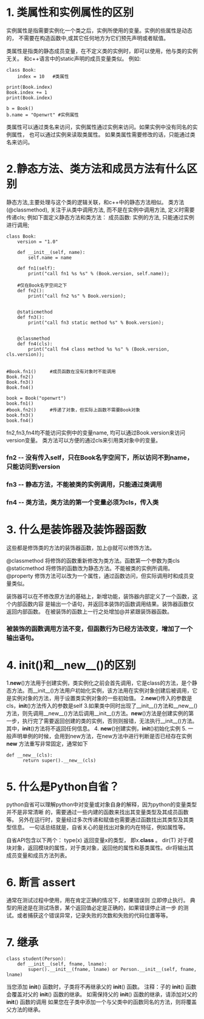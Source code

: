 # 1. 类属性和实例属性的区别
实例属性是指需要实例化一个类之后，实例所使用的变量。实例的些属性是动态的， 不需要在构造函数中,或其它任何地方为它们预先声明或者赋值。

类属性是指类的静态成员变量，在不定义类的实例时，即可以使用，他与类的实例无关。 和c++语言中的static声明的成员变量类似。 例如:
```
class Book:
    index = 10   #类属性

print(Book.index)
Book.index += 1
print(Book.index)

b = Book()
b.name = "Openwrt" #实例属性
```

类属性可以通过类名来访问，实例属性通过实例来访问。如果实例中没有同名的实例属性， 也可以通过实例来读取类属性。 如果类属性需要修改的话，只能通过类名来访问。

# 2.静态方法、类方法和成员方法有什么区别
静态方法,主要处理与这个类的逻辑关联，和c++中的静态方法相似。
类方法(@classmethod), 关注于从类中调用方法, 而不是在实例中调用方法, 定义时需要传递cls; 例如下面定义静态方法和类方法：
成员函数: 实例的方法, 只能通过实例进行调用;
```
class Book:
    version = "1.0"

    def __init__(self, name):
        self.name = name

    def fn1(self):
        print("call fn1 %s %s" % (Book.version, self.name));

    #仅在Book名字空间之下
    def fn2():
        print("call fn2 %s" % Book.version);


    @staticmethod
    def fn3():
        print("call fn3 static method %s" % Book.version);


    @classmethod
    def fn4(cls):
        print("call fn4 class method %s %s" % (Book.version, cls.version));


#Book.fn1()     #成员函数在没有对象时不能调用
Book.fn2()
Book.fn3()
Book.fn4()

book = Book("openwrt")
book.fn1()
#book.fn2()     #传递了对象，但实际上函数不需要Book对象
book.fn3()
book.fn4()
```

fn2,fn3,fn4均不能访问实例中的变量name, 均可以通过Book.version来访问version变量。 类方法可以方便的通过cls来引用类对象中的变量。
### fn2 -- 没有传入self，只在Book名字空间下，所以访问不到name，只能访问到version
### fn3 -- 静态方法，不能被类的实例调用，只能通过类调用
### fn4 -- 类方法，类方法的第一个变量必须为cls，传入类

# 3. 什么是装饰器及装饰器函数
这些都是修饰类的方法的装饰器函数，加上@就可以修饰方法。

@classmethod 将修饰的函数重新修改为类方法。函数第一个参数为类cls
@staticmethod 将修饰的函数改为静态方法。不能被类的实例所调用。
@property 修饰方法可以改为一个属性，通过函数访问，但实际调用时和成员变量类似。

装饰器可以在不修改原方法的基础上，新增功能，装饰器内部定义了一个函数，这个内部函数内容 是输出一个语句，并返回本装饰的函数调用结果。装饰器函数仅返回内部函数。
在被装饰的函数上一行之处增加@并紧跟装饰器函数。
### 被装饰的函数调用方法不变，但函数行为已经方法改变，增加了一个输出语句。

# 4. __init__()和__new__()的区别
1.__new__()方法用于创建实例，类实例化之前会首先调用，它是class的方法，是个静态方法。而__init__()方法用户初始化实例，该方法用在实例对象创建后被调用，它是实例对象的方法，用于设置类实例对象的一些初始值。
2.__new__()传入的参数是cls，__init__()方法传入的参数是self
3.如果类中同时出现了__init__()方法和__new__()方法，则先调用__new__()方法后调用__init__()方法。__new__()方法是创建实例的第一步，执行完了需要返回创建的类的实例，否则则报错，无法执行__init__()方法。其中，__init__()方法将不返回任何信息。
4. __new__()创建实例，__init__()初始化实例
5. 一般声明单例的时候，会用到new方法，在new方法中进行判断是否已经存在实例
__new__ 方法重写非常固定，通常如下
```
def __new__(cls):
      return super().__new__(cls)
```


# 5. 什么是Python自省？
python自省可以理解python中对变量或对象自身的解释，因为python的变量类型并不是非常清晰 的，需要通过一些内建的函数来找出其变量类型及其成员函数等。
另外在运行时，变量经过多次传递和赋值也需要通过函数找出其类型及其类型信息。
一句话总结就是，自省关心的是找出对象的内在特征，例如属性等。

自省API包含以下两个：
type(x) 返回变量x的类型， 即x.__class__ 。
dir(T) 对于模块对象，返回模块的属性，对于类对象，返回他的属性和基类属性。dir将输出其成员变量和成员方法列表。

# 6. 断言 assert
通常在测试过程中使用，用在肯定正确的情况下，如果错误则 立即停止执行。
典型的用途是在测试场景，某个返回值必定是正确的，如果错误停止进一步 的测试。或者捕获这个错误异常，记录失败的次数和失败的代码位置等等。

# 7. 继承
```
class student(Person):
    def __init__(self, fname, lname):
        super().__init__(fname, lname) or Person.__init__(self, fname, lname)
```
当您添加 __init__() 函数时，子类将不再继承父的 __init__() 函数。
注释：子的 __init__() 函数会覆盖对父的 __init__() 函数的继承。
如需保持父的 __init__() 函数的继承，请添加对父的 __init__() 函数的调用
如果您在子类中添加一个与父类中的函数同名的方法，则将覆盖父方法的继承。


    
